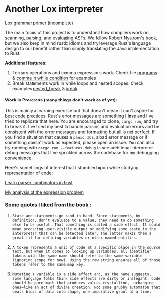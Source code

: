 # Another Lox interpreter 

[Lox grammar primer (incomplete)](./Lox_Grammar.md)

The main focus of this project is to understand how compilers work on scanning, parsing, and evaluating ASTs. We follow Robert Nystrom's book, but we also keep in mind rustic idioms and try leverage Rust's language design to our benefit rather than simply translating the Java implementation to Rust. 

**Additional features:** 
1. Ternary operations and comma expressions work. Check the [programs](./programs/) & [comma in while condition](./programs/while.lox) for examples
2. Break statements work in while loops and nested scopes. Check examples [nested_break](./programs/nested_break.lox) & [break](./programs/break.lox)

#### Work in Prorgress (many things don't work as of yet): 
This is mainly a learning exercise but that doesn't mean it can't aspire for best code practices. Rust's error messages are something I **love** and I've tried to replicate that here. You are encouraged to clone, `cargo run`, and try to break it. I've tried my best to handle parsing and evaluation errors and be consistent with the error messages and formatting but all is not perfect. If you find a situation that causes a `panic`, `ICE`, a bad error message or if something doesn't work as expected, please open an issue. You can also try running with `cargo run --features debug` to see additional interpreter debug messages that I've sprinkled across the codebase for my debugging convenience. 

Here's somethings of interest that I stumbled upon while studying representation of code: 

[Learn parser combinators in Rust](https://bodil.lol/parser-combinators/)

[My analysis of the expression problem](./Expression_Problem.md)

### Some quotes I liked from the book : 
1. `State and statements go hand in hand. Since statements, by definition, don’t evaluate to a value, they need to do something else to be useful. That something is called a side effect. It could mean producing user-visible output or modifying some state in the interpreter that can be detected later. The latter makes them a great fit for defining variables or other named entities.`

2. `A token represents a unit of code at a specific place in the source text, but when it comes to looking up variables, all identifier tokens with the same name should refer to the same variable (ignoring scope for now). Using the raw string ensures all of those tokens refer to the same map key.`

3. `Mutating a variable is a side effect and, as the name suggests, some language folks think side effects are dirty or inelegant. Code should be pure math that produces values—crystalline, unchanging ones—like an act of divine creation. Not some grubby automaton that beats blobs of data into shape, one imperative grunt at a time.`
